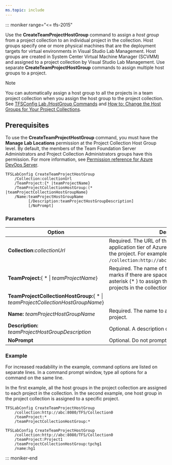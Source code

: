 ```yaml
---
ms.topic: include
---
```


::: moniker range="<= tfs-2015"

Use the **CreateTeamProjectHostGroup** command to assign a *host group* from a project collection to an
individual project in the collection. Host groups specify one or more physical machines that are the deployment targets for virtual environments in Visual Studio Lab Management. Host groups are created in System Center Virtual Machine Manager (SCVMM) and assigned to a project collection by Visual Studio Lab Management. Use separate
**CreateTeamProjectHostGroup** commands to assign multiple host groups to a project.

> [!NOTE]
> You can automatically assign a host group to all the projects in a team project collection when you assign the host group to the project collection. See [TFSConfig Lab /HostGroup Commands](/azure/devops/server/command-line/tfslabconfig-cmd) and [How to: Change the Host Groups for Your Project Collections](/previous-versions/visualstudio/visual-studio-2013/dd386364(v=vs.120)).

## Prerequisites

To use the **CreateTeamProjectHostGroup** command, you must have the **Manage Lab Locations** permission at the Project Collection Host Group level. By default, the members of the Team Foundation Server Administrators and Project Collection Administrators groups have this permission. For more information, see [Permission reference for Azure DevOps Server](/azure/devops/security/permissions).

```
TFSLabConfig CreateTeamProjectHostGroup
    /Collection:collectionUrl
    /TeamProject:{* |teamProjectName}
    /TeamProjectCollectionHostGroup:(* |teamProjectCollectionHostGroupName}
    /Name:teamProjectHostGroupName
          [/Description:teamProjectHostGroupDescription]
          [/NoPrompt]
```

### Parameters

|Option|Description|
|---|---|
|**Collection**:*collectionUrl*|Required. The URL of the project collection on the application tier of Azure DevOps Server that contains the project. For example, `/collection:http://abc:8080/TFS/DefaultCollection`.|
|**TeamProject:**{ * &#124; *teamProjectName*}|Required. The name of the project. Use quotation marks if there are spaces in the name. Use an asterisk (* ) to assign the specified host group to all projects in the collection.|
|**TeamProjectCollectionHostGroup:**{ * &#124; *teamProjectCollectionHostGroupName*}|
|**Name:** *teamProjectHostGroupName*|Required. The name to assign to the host group in the project.|
|**Description:** *teamProjectHostGroupDescription*|Optional. A description of the project host group.|
|**NoPrompt**| Optional. Do not prompt the user for confirmation.|

### Example

For increased readability in the example, command options are listed on separate lines. In a command prompt window, type all options for a command on the same line.

In the first example, all the host groups in the project collection are assigned to each project in the collection. In the second example, one host group in the project collection is assigned to a specific project.

```
TFSLabConfig CreateTeamProjectHostGroup
    /collection:http://abc:8080/TFS/Collection0
    /teamProject:*
    /teamProjectCollectionHostGroup:*
```

```
TFSLabConfig CreateTeamProjectHostGroup
    /collection:http://abc:8080/TFS/Collection0
    /teamProject:Project1
    /teamProjectCollectionHostGroup:tpchg1
    /name:hg1
```

::: moniker-end